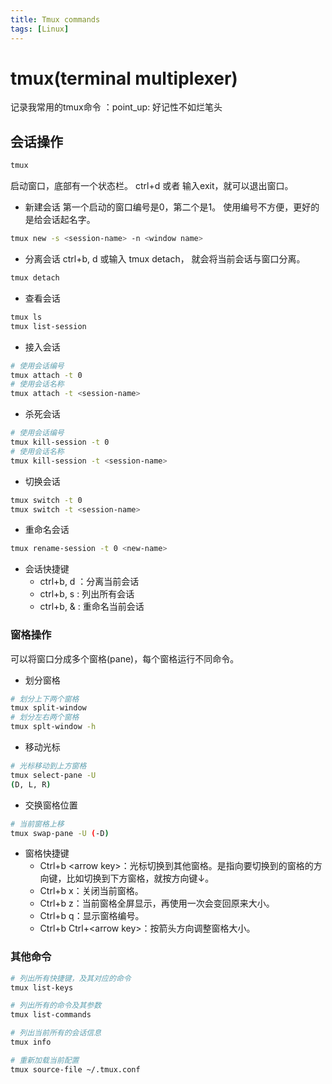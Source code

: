 ```yaml
---
title: Tmux commands
tags: [Linux]
---
```

# tmux(terminal multiplexer)

记录我常用的tmux命令
：point_up: 好记性不如烂笔头

## 会话操作

``` bash
tmux
```

启动窗口，底部有一个状态栏。
ctrl+d 或者 输入exit，就可以退出窗口。

- 新建会话
第一个启动的窗口编号是0，第二个是1。
使用编号不方便，更好的是给会话起名字。

``` bash
tmux new -s <session-name> -n <window name>
```

- 分离会话
ctrl+b, d 或输入 tmux detach， 就会将当前会话与窗口分离。

``` bash
tmux detach
```

- 查看会话

``` bash
tmux ls 
tmux list-session
```

- 接入会话

``` bash
# 使用会话编号
tmux attach -t 0
# 使用会话名称
tmux attach -t <session-name>
```

- 杀死会话

``` bash
# 使用会话编号
tmux kill-session -t 0
# 使用会话名称
tmux kill-session -t <session-name>
```

- 切换会话

``` bash
tmux switch -t 0
tmux switch -t <session-name>
```

- 重命名会话

``` bash
tmux rename-session -t 0 <new-name>
```

- 会话快捷键
  - ctrl+b, d ：分离当前会话
  - ctrl+b, s : 列出所有会话
  - ctrl+b, & : 重命名当前会话

### 窗格操作

可以将窗口分成多个窗格(pane)，每个窗格运行不同命令。

- 划分窗格

``` bash
# 划分上下两个窗格
tmux split-window
# 划分左右两个窗格
tmux splt-window -h
```

- 移动光标

``` bash
# 光标移动到上方窗格
tmux select-pane -U
(D, L, R)
```

- 交换窗格位置

``` bash
# 当前窗格上移
tmux swap-pane -U (-D)
```

- 窗格快捷键
  - Ctrl+b \<arrow key>：光标切换到其他窗格。<arrow key>是指向要切换到的窗格的方向键，比如切换到下方窗格，就按方向键↓。
  - Ctrl+b x：关闭当前窗格。
  - Ctrl+b z：当前窗格全屏显示，再使用一次会变回原来大小。
  - Ctrl+b q：显示窗格编号。
  - Ctrl+b Ctrl+\<arrow key>：按箭头方向调整窗格大小。

### 其他命令

``` bash
# 列出所有快捷键，及其对应的命令
tmux list-keys

# 列出所有的命令及其参数
tmux list-commands

# 列出当前所有的会话信息
tmux info

# 重新加载当前配置
tmux source-file ~/.tmux.conf
```
